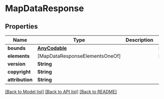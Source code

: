 # MapDataResponse

## Properties
Name | Type | Description | Notes
------------ | ------------- | ------------- | -------------
**bounds** | [**AnyCodable**](AnyCodable.md) |  | [optional] 
**elements** | [MapDataResponseElementsOneOf] |  | [optional] 
**version** | **String** |  | 
**copyright** | **String** |  | 
**attribution** | **String** |  | 

[[Back to Model list]](../README.md#documentation-for-models) [[Back to API list]](../README.md#documentation-for-api-endpoints) [[Back to README]](../README.md)


